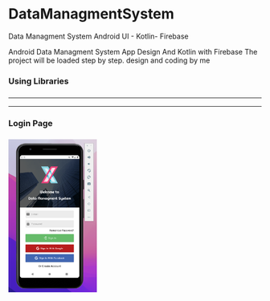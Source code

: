 # DataManagmentSystem
Data Managment System Android UI - Kotlin- Firebase

Android Data Managment System App Design And Kotlin with Firebase
The project will be loaded step by step.
design and coding by me

<h3>Using Libraries<h3>
<hr>


<hr>

<div>
  <h4> Login Page </h4>
<img src="https://github.com/BUYRAK/DataManagmentSystem/blob/master/screenshots/login_screen.png" width="35%">
</div>
